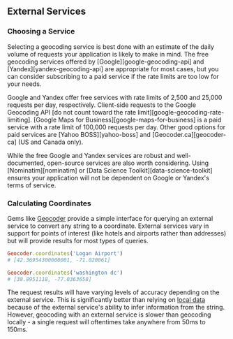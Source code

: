 ## External Services

### Choosing a Service

Selecting a geocoding service is best done with an estimate of the daily
volume of requests your application is likely to make in mind. The free
geocoding services offered by [Google][google-geocoding-api] and
[Yandex][yandex-geocoding-api] are appropriate for most cases, but you can
consider subscribing to a paid service if the rate limits are too low for your
needs.

Google and Yandex offer free services with rate limits of 2,500 and 25,000
requests per day, respectively. Client-side requests to the Google Geocoding
API [do not count toward the rate limit][google-geocoding-rate-limiting].
[Google Maps for Business][google-maps-for-business] is a paid service with a
rate limit of 100,000 requests per day. Other good options for paid services
are [Yahoo BOSS][yahoo-boss] and [Geocoder.ca][geocoder-ca] (US and Canada
only).

While the free Google and Yandex services are robust and well-documented,
open-source services are also worth considering. Using [Nominatim][nominatim]
or [Data Science Toolkit][data-science-toolkit] ensures your application will
not be dependent on Google or Yandex's terms of service.

### Calculating Coordinates

Gems like [Geocoder](#geocoder) provide a simple interface for querying an
external service to convert any string to a coordinate. External services vary
in support for points of interest (like hotels and airports rather than addresses)
but will provide results for most types of queries.


```ruby
Geocoder.coordinates('Logan Airport')
# [42.36954300000001, -71.020061]

Geocoder.coordinates('washington dc')
# [38.8951118, -77.0363658]
```

The request results will have varying levels of accuracy depending on the
external service. This is significantly better than relying on [local
data](#local-data) because of the external service's ability to infer information
from the string. However, geocoding with an external service is slower than
geocoding locally - a single request will oftentimes take anywhere from 50ms
to 150ms.
